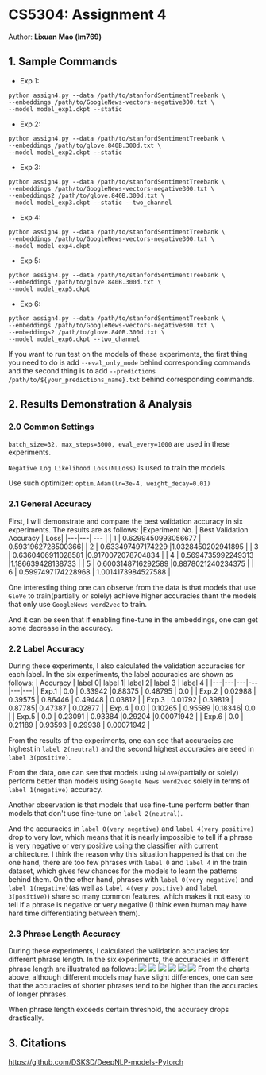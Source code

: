 # CS5304: Assignment 4
Author: **Lixuan Mao (lm769)**

<!-- ## 0. Train Dataset Preprocess
In the train dataset, I find that phrases of `label 2(neutral)` take more than 60% of the whole train dataset, which may make the model hugely biased and predict every phrase as `label 2(neutral)`.

So in order to eliminate such bias, I only used half of the label 2 phrases of the train dataset(randomly picked) while training models in the six experiments. -->
## 1. Sample Commands
- Exp 1:
```
python assign4.py --data /path/to/stanfordSentimentTreebank \
--embeddings /path/to/GoogleNews-vectors-negative300.txt \
--model model_exp1.ckpt --static
```
- Exp 2:
```
python assign4.py --data /path/to/stanfordSentimentTreebank \
--embeddings /path/to/glove.840B.300d.txt \
--model model_exp2.ckpt --static
```
- Exp 3:
```
python assign4.py --data /path/to/stanfordSentimentTreebank \
--embeddings /path/to/GoogleNews-vectors-negative300.txt \
--embeddings2 /path/to/glove.840B.300d.txt \
--model model_exp3.ckpt --static --two_channel
```
- Exp 4:
```
python assign4.py --data /path/to/stanfordSentimentTreebank \
--embeddings /path/to/GoogleNews-vectors-negative300.txt \
--model model_exp4.ckpt
```
- Exp 5:
```
python assign4.py --data /path/to/stanfordSentimentTreebank \
--embeddings /path/to/glove.840B.300d.txt \
--model model_exp5.ckpt
```
- Exp 6:
```
python assign4.py --data /path/to/stanfordSentimentTreebank \
--embeddings /path/to/GoogleNews-vectors-negative300.txt \
--embeddings2 /path/to/glove.840B.300d.txt \
--model model_exp6.ckpt --two_channel
```
If you want to run test on the models of these experiments, the first thing you need to do is add `--eval_only_mode` behind corresponding commands and the second thing is to add `--predictions /path/to/${your_predictions_name}.txt` behind corresponding commands.

## 2. Results Demonstration & Analysis
### 2.0 Common Settings
`batch_size=32, max_steps=3000, eval_every=1000` are used in these experiments.

`Negative Log Likelihood Loss(NLLoss)` is used to train the models.

Use such optimizer:
`optim.Adam(lr=3e-4, weight_decay=0.01)`

### 2.1 General Accuracy


First, I will demonstrate and compare the best validation accuracy in six experiments.
The results are as follows:
|Experiment No.   | Best Validation Accuracy  | Loss|
|---|---| --- |
| 1  | 0.6299450993056677 | 0.5931962728500366|
| 2  | 0.633497497174229  |1.0328450202941895 |
| 3  | 0.6360406911028581 |0.9170072078704834 |
| 4  | 0.5694735992249313  |1.186639428138733 |
| 5  | 0.6003148716292589  |0.8878021240234375 |
| 6  | 0.5997497174228968  | 1.0014173984527588 |

One interesting thing one can observe from the data is that models that use `GloVe` to train(partially or solely) achieve higher accuracies thant the models that only use `GoogleNews word2vec` to train.

And it can be seen that if enabling fine-tune in the embeddings, one can get some decrease in the accuracy.

### 2.2 Label Accuracy
During these experiments, I also calculated the validation accuracies for each label. In the six experiments, the label accuracies are shown as follows:
| Accuracy  | label 0| label 1| label 2| label 3  | label 4  |
|---|---|---|---|---|---|
| Exp.1  | 0.0  |  0.33942 |0.88375 | 0.48795  |  0.0 |
| Exp.2  | 0.02988  | 0.39575  | 0.86446  | 0.49448  | 0.03812  |
| Exp.3  | 0.01792  | 0.39819  | 0.87785|  0.47387  | 0.02877 |
| Exp.4  | 0.0   | 0.10265  | 0.95589  |0.18346| 0.0  |
| Exp.5  | 0.0   | 0.23091  | 0.93384  |0.29204  |0.00071942    |
| Exp.6  | 0.0   | 0.21189  | 0.93593  | 0.29938 | 0.00071942  |

From the results of the experiments, one can see that accuracies are highest in `label 2(neutral)` and the second highest accuracies are seed in `label 3(positive)`.

From the data, one can see that models using `GloVe`(partially or solely) perform better than models using `Google News word2vec` solely in terms of `label 1(negative)` accuracy.

Another observation is that models that use fine-tune perform better than models that don't use fine-tune on `label 2(neutral)`.

And the accuracies in `label 0(very negative)` and `label 4(very positive)` drop to very low, which means that it is nearly impossible to tell if a phrase is very negative or very positive using the classifier with current architecture.
I think the reason why this situation happened is that on the one hand, there are too few phrases with `label 0` and `label 4` in the train dataset, which gives few chances for the models to learn the patterns behind them. On the other hand, phrases with `label 0(very negative)` and `label 1(negative)`(as well as `label 4(very positive)` and `label 3(positive)`) share so many common features, which makes it not easy to tell if a phrase is negative or very negative (I think even human may have hard time differentiating between them).

### 2.3 Phrase Length Accuracy
During these experiments, I calculated the validation accuracies for different phrase length. In the six experiments, the accuracies in different phrase length are illustrated as follows:
![](Experiment1.png)
![](Experiment2.png)
![](Experiment3.png)
![](Experiment4.png)
![](Experiment5.png)
![](Experiment6.png)
From the charts above, although different models may have slight differences, one can see that the accuracies of shorter phrases tend to be higher than the accuracies of longer phrases.

When phrase length exceeds certain threshold, the accuracy drops drastically.
## 3. Citations
https://github.com/DSKSD/DeepNLP-models-Pytorch
